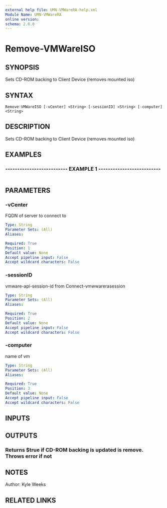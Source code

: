 ```yaml
---
external help file: UMN-VMWareRA-help.xml
Module Name: UMN-VMWareRA
online version: 
schema: 2.0.0
---
```


# Remove-VMWareISO

## SYNOPSIS
Sets CD-ROM backing to Client Device (removes mounted iso)

## SYNTAX

```
Remove-VMWareISO [-vCenter] <String> [-sessionID] <String> [-computer] <String>
```

## DESCRIPTION
Sets CD-ROM backing to Client Device (removes mounted iso)

## EXAMPLES

### -------------------------- EXAMPLE 1 --------------------------
```

```

## PARAMETERS

### -vCenter
FQDN of server to connect to

```yaml
Type: String
Parameter Sets: (All)
Aliases: 

Required: True
Position: 1
Default value: None
Accept pipeline input: False
Accept wildcard characters: False
```

### -sessionID
vmware-api-session-id from Connect-vmwwarerasession

```yaml
Type: String
Parameter Sets: (All)
Aliases: 

Required: True
Position: 2
Default value: None
Accept pipeline input: False
Accept wildcard characters: False
```

### -computer
name of vm

```yaml
Type: String
Parameter Sets: (All)
Aliases: 

Required: True
Position: 3
Default value: None
Accept pipeline input: False
Accept wildcard characters: False
```

## INPUTS

## OUTPUTS

### Returns $true if CD-ROM backing is updated is remove.  Throws error if not

## NOTES
Author: Kyle Weeks

## RELATED LINKS

